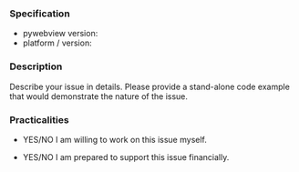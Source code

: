 ### Specification
- pywebview version: 
- platform / version: 

### Description  
  
  Describe your issue in details. Please provide a stand-alone code example that would demonstrate the nature of the issue.
  
### Practicalities

- YES/NO I am willing to work on this issue myself.

- YES/NO I am prepared to support this issue financially.
